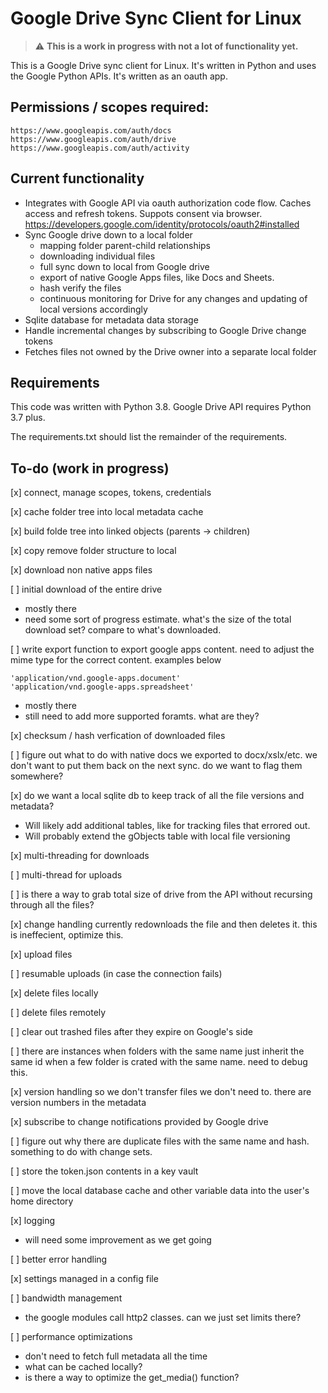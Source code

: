 # Google Drive Sync Client for Linux

> :warning: **This is a work in progress with not a lot of functionality yet.**

This is a Google Drive sync client for Linux.   It's written in Python and uses the Google Python APIs.  It's written as an oauth app.  

## Permissions / scopes required:

```
https://www.googleapis.com/auth/docs
https://www.googleapis.com/auth/drive 
https://www.googleapis.com/auth/activity
```

## Current functionality

* Integrates with Google API via oauth authorization code flow.  Caches access and refresh tokens.  Suppots consent via browser. https://developers.google.com/identity/protocols/oauth2#installed
* Sync Google drive down to a local folder
  * mapping folder parent-child relationships
  * downloading individual files
  * full sync down to local from Google drive
  * export of native Google Apps files, like Docs and Sheets.
  * hash verify the files
  * continuous monitoring for Drive for any changes and updating of local versions accordingly
* Sqlite database for metadata data storage 
* Handle incremental changes by subscribing to Google Drive change tokens
* Fetches files not owned by the Drive owner into a separate local folder

## Requirements

This code was written with Python 3.8.   Google Drive API requires Python 3.7 plus.   

The requirements.txt should list the remainder of the requirements. 

## To-do (work in progress)

[x] connect, manage scopes, tokens, credentials

[x] cache folder tree into local metadata cache

[x] build folde tree into linked objects (parents -> children)

[x] copy remove folder structure to local

[x] download non native apps files

[ ] initial download of the entire drive

- mostly there
- need some sort of progress estimate.   what's the size of the total download set?  compare to what's downloaded.

[ ] write export function to export google apps content.  need to adjust the mime type for the correct content.  examples below
```
'application/vnd.google-apps.document'
'application/vnd.google-apps.spreadsheet'
```
- mostly there
- still need to add more supported foramts. what are they?

[x] checksum / hash verfication of downloaded files

[ ] figure out what to do with native docs we exported to docx/xslx/etc.  we don't want to put them back on the next sync.   do we want to flag them somewhere?  

[x] do we want a local sqlite db to keep track of all the file versions and metadata?
- Will likely add additional tables, like for tracking files that errored out.
- Will probably extend the gObjects table with local file versioning

[x] multi-threading for downloads

[ ] multi-thread for uploads

[ ] is there a way to grab total size of drive from the API without recursing through all the files?

[x] change handling currently redownloads the file and then deletes it.  this is ineffecient, optimize this.

[x] upload files

[ ] resumable uploads (in case the connection fails)

[x] delete files locally

[ ] delete files remotely

[ ] clear out trashed files after they expire on Google's side

[ ] there are instances when folders with the same name just inherit the same id when a few folder is crated with the same name.  need to debug this.

[x] version handling so we don't transfer files we don't need to.   there are version numbers in the metadata

[x] subscribe to change notifications provided by Google drive

[ ] figure out why there are duplicate files with the same name and hash.  something to do with change sets.

[ ] store the token.json contents in a key vault

[ ] move the local database cache and other variable data into the user's home directory

[x] logging 
- will need some improvement as we get going

[ ] better error handling

[x] settings managed in a config file

[ ] bandwidth management
- the google modules call http2 classes.  can we just set limits there?

[ ] performance optimizations
- don't need to fetch full metadata all the time
- what can be cached locally?
- is there a way to optimize the get_media() function?